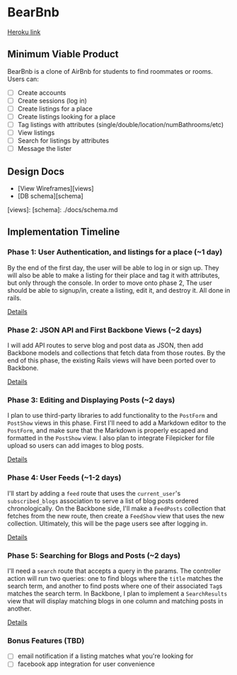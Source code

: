 # BearBnb

[Heroku link][heroku]

[heroku]: http://bearbnb.herokuapp.com

## Minimum Viable Product
BearBnb is a clone of AirBnb for students to find roommates or rooms. Users can:

- [ ] Create accounts
- [ ] Create sessions (log in)
- [ ] Create listings for a place
- [ ] Create listings looking for a place
- [ ] Tag listings with attributes (single/double/location/numBathrooms/etc)
- [ ] View listings
- [ ] Search for listings by attributes
- [ ] Message the lister

## Design Docs
* [View Wireframes][views]
* [DB schema][schema]

[views]: 
[schema]: ./docs/schema.md

## Implementation Timeline

### Phase 1: User Authentication, and listings for a place (~1 day)
By the end of the first day, the user will be able to log in or sign up. They will
also be able to make a listing for their place and tag it with attributes, but only through
the console. In order to move onto phase 2, The user should be able to signup/in, create
a listing, edit it, and destroy it. All done in rails.

[Details][phase-one]

### Phase 2: JSON API and First Backbone Views (~2 days)
I will add API routes to serve blog and post data as JSON, then add Backbone
models and collections that fetch data from those routes. By the end of this
phase, the existing Rails views will have been ported over to Backbone.

[Details][phase-two]

### Phase 3: Editing and Displaying Posts (~2 days)
I plan to use third-party libraries to add functionality to the `PostForm` and
`PostShow` views in this phase. First I'll need to add a Markdown editor to the
`PostForm`, and make sure that the Markdown is properly escaped and formatted in
the `PostShow` view. I also plan to integrate Filepicker for file upload so
users can add images to blog posts.

[Details][phase-three]

### Phase 4: User Feeds (~1-2 days)
I'll start by adding a `feed` route that uses the `current_user`'s
`subscribed_blogs` association to serve a list of blog posts ordered
chronologically. On the Backbone side, I'll make a `FeedPosts` collection that
fetches from the new route, then create a `FeedShow` view that uses the new
collection. Ultimately, this will be the page users see after logging in.

[Details][phase-four]

### Phase 5: Searching for Blogs and Posts (~2 days)
I'll need a `search` route that accepts a query in the params. The controller
action will run two queries: one to find blogs where the `title` matches
the search term, and another to find posts where one of their associated `Tag`s
matches the search term. In Backbone, I plan to implement a `SearchResults` view
that will display matching blogs in one column and matching posts in another.

[Details][phase-five]

### Bonus Features (TBD)
- [ ] email notification if a listing matches what you're looking for
- [ ] facebook app integration for user convenience

[phase-one]: ./docs/phases/phase1.md
[phase-two]: ./docs/phases/phase2.md
[phase-three]: ./docs/phases/phase3.md
[phase-four]: ./docs/phases/phase4.md
[phase-five]: ./docs/phases/phase5.md

